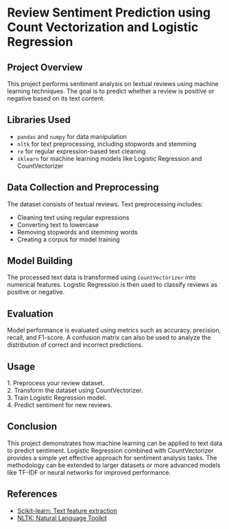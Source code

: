 <!DOCTYPE html>
<html lang="en">
<head>
    <meta charset="UTF-8">
    <meta name="viewport" content="width=device-width, initial-scale=1.0">
</head>
<body>
    <h1>Review Sentiment Prediction using Count Vectorization and Logistic Regression</h1>
    <section>
        <h2>Project Overview</h2>
        <p>
            This project performs sentiment analysis on textual reviews using machine learning techniques.
            The goal is to predict whether a review is positive or negative based on its text content.
        </p>
    </section>
    <section>
        <h2>Libraries Used</h2>
        <ul>
            <li><code>pandas</code> and <code>numpy</code> for data manipulation</li>
            <li><code>nltk</code> for text preprocessing, including stopwords and stemming</li>
            <li><code>re</code> for regular expression-based text cleaning</li>
            <li><code>sklearn</code> for machine learning models like Logistic Regression and CountVectorizer</li>
        </ul>
    </section>
    <section>
        <h2>Data Collection and Preprocessing</h2>
        <p>
            The dataset consists of textual reviews. Text preprocessing includes:
        </p>
        <ul>
            <li>Cleaning text using regular expressions</li>
            <li>Converting text to lowercase</li>
            <li>Removing stopwords and stemming words</li>
            <li>Creating a corpus for model training</li>
        </ul>
    </section>
    <section>
        <h2>Model Building</h2>
        <p>
            The processed text data is transformed using <code>CountVectorizer</code> into numerical features.
            Logistic Regression is then used to classify reviews as positive or negative.
        </p>
    </section>
    <section>
        <h2>Evaluation</h2>
        <p>
            Model performance is evaluated using metrics such as accuracy, precision, recall, and F1-score. 
            A confusion matrix can also be used to analyze the distribution of correct and incorrect predictions.
        </p>
    </section>
    <section>
        <h2>Usage</h2>
        <p>
            1. Preprocess your review dataset.<br>
            2. Transform the dataset using CountVectorizer.<br>
            3. Train Logistic Regression model.<br>
            4. Predict sentiment for new reviews.
        </p>
    </section>
    <section>
        <h2>Conclusion</h2>
        <p>
            This project demonstrates how machine learning can be applied to text data to predict sentiment. 
            Logistic Regression combined with CountVectorizer provides a simple yet effective approach for sentiment analysis tasks. 
            The methodology can be extended to larger datasets or more advanced models like TF-IDF or neural networks for improved performance.
        </p>
    </section>
    <section>
        <h2>References</h2>
        <ul>
            <li><a href="https://scikit-learn.org/stable/modules/feature_extraction.html#text-feature-extraction">Scikit-learn: Text feature extraction</a></li>
            <li><a href="https://www.nltk.org/">NLTK: Natural Language Toolkit</a></li>
        </ul>
    </section>
</body>
</html>
